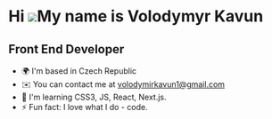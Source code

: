 Hi ![](https://user-images.githubusercontent.com/18350557/176309783-0785949b-9127-417c-8b55-ab5a4333674e.gif)My name is Volodymyr Kavun
=======================================================================================================================================

Front End Developer
-------------------

* 🌍  I'm based in Czech Republic
* ✉️  You can contact me at [volodymirkavun1@gmail.com](mailto:volodymirkavun1@gmail.com)
* 🧠  I'm learning CSS3, JS, React, Next.js.
* ⚡  Fun fact: I love what I do - code.

